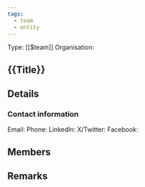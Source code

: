 ```yaml
---
tags:
  - team
  - entity
---
```

Type: [[$team]]
Organisation:

## {{Title}}

## Details



### Contact information
Email: 
Phone: 
LinkedIn: 
X/Twitter: 
Facebook:

## Members



## Remarks
